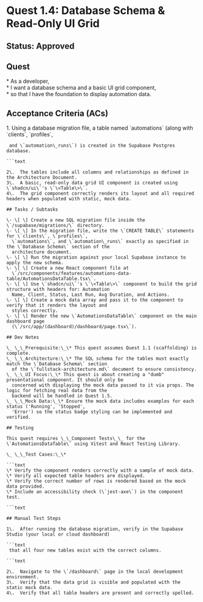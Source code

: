 # Quest 1.4: Database Schema & Read-Only UI Grid

## Status: Approved

## Quest

\* As a developer,  
\* I want a database schema and a basic UI grid component,  
\* so that I have the foundation to display automation data.

## Acceptance Criteria (ACs)

1\.  Using a database migration file, a table named \`automations\` (along with \`clients\`, \`profiles\`,

```text
 and \`automation\_runs\`) is created in the Supabase Postgres database.  

```text

2\.  The tables include all columns and relationships as defined in the Architecture Document.  
3\.  A basic, read-only data grid UI component is created using \`shadcn/ui\`'s \`\<Table\>\`.  
4\.  The grid component correctly renders its layout and all required headers when populated with static, mock data.

## Tasks / Subtasks

\- \[ \] Create a new SQL migration file inside the \`/supabase/migrations/\` directory.  
\- \[ \] In the migration file, write the \`CREATE TABLE\` statements for \`clients\`, \`profiles\`,
  \`automations\`, and \`automation\_runs\` exactly as specified in the \`Database Schema\` section of the
  architecture document.  
\- \[ \] Run the migration against your local Supabase instance to apply the new schema.  
\- \[ \] Create a new React component file at
  \`/src/components/features/automations-data-table/AutomationsDataTable.tsx\`.  
\- \[ \] Use \`shadcn/ui\`'s \`\<Table\>\` component to build the grid structure with headers for: Automation
  Name, Client, Status, Last Run, Avg Duration, and Actions.  
\- \[ \] Create a mock data array and pass it to the component to verify that it renders the layout and
  styles correctly.  
\- \[ \] Render the new \`AutomationsDataTable\` component on the main dashboard page
  (\`/src/app/(dashboard)/dashboard/page.tsx\`).

## Dev Notes

\_ \_\_Prerequisite:\_\* This quest assumes Quest 1.1 (scaffolding) is complete.  
\_ \_\_Architecture:\_\* The SQL schema for the tables must exactly match the \`Database Schema\` section
  of the \`fullstack-architecture.md\` document to ensure consistency.  
\_ \_\_UI Focus:\_\* This quest is about creating a "dumb" presentational component. It should only be
  concerned with displaying the mock data passed to it via props. The logic for fetching real data from the
  backend will be handled in Quest 1.5.  
\_ \_\_Mock Data:\_\* Ensure the mock data includes examples for each status ('Running', 'Stopped',
  'Error') so the status badge styling can be implemented and verified.

## Testing

This quest requires \_\_Component Tests\_\_ for the \`AutomationsDataTable\` using Vitest and React Testing Library.

\_ \_\_Test Cases:\_\*  

```text
\* Verify the component renders correctly with a sample of mock data.  
\* Verify all expected table headers are displayed.  
\* Verify the correct number of rows is rendered based on the mock data provided.  
\* Include an accessibility check (\`jest-axe\`) in the component test.

```text

## Manual Test Steps  

1\.  After running the database migration, verify in the Supabase Studio (your local or cloud dashboard)

```text
 that all four new tables exist with the correct columns.  

```text

2\.  Navigate to the \`/dashboard\` page in the local development environment.  
3\.  Verify that the data grid is visible and populated with the static mock data.  
4\.  Verify that all table headers are present and correctly spelled.  
